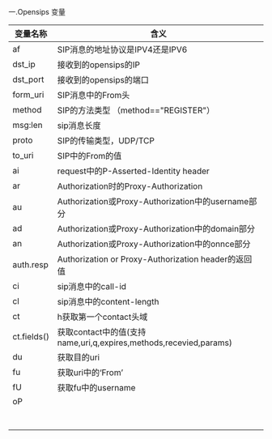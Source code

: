 一.Opensips 变量





| 变量名称    | 含义                                                         |
| ----------- | ------------------------------------------------------------ |
| af          | SIP消息的地址协议是IPV4还是IPV6                              |
| dst_ip      | 接收到的opensips的IP                                         |
| dst_port    | 接收到的opensips的端口                                       |
| form_uri    | SIP消息中的From头                                            |
| method      | SIP的方法类型 （method=="REGISTER"）                         |
| msg:len     | sip消息长度                                                  |
| proto       | SIP的传输类型，UDP/TCP                                       |
| to_uri      | SIP中的From的值                                              |
| ai          | request中的P-Asserted-Identity header                        |
| ar          | Authorization时的Proxy-Authorization                         |
| au          | Authorization或Proxy-Authorization中的username部分           |
| ad          | Authorization或Proxy-Authorization中的domain部分             |
| an          | Authorization或Proxy-Authorization中的onnce部分              |
| auth.resp   | Authorization or Proxy-Authorization header的返回值          |
| ci          | sip消息中的call-id                                           |
| cl          | sip消息中的content-length                                    |
| ct          | h获取第一个contact头域                                       |
| ct.fields() | 获取contact中的值(支持name,uri,q,expires,methods,recevied,params) |
| du          | 获取目的uri                                                  |
| fu          | 获取uri中的‘From’                                            |
| fU          | 获取fu中的username                                           |
| oP          |                                                              |
|             |                                                              |
|             |                                                              |
|             |                                                              |
|             |                                                              |
|             |                                                              |
|             |                                                              |
|             |                                                              |

